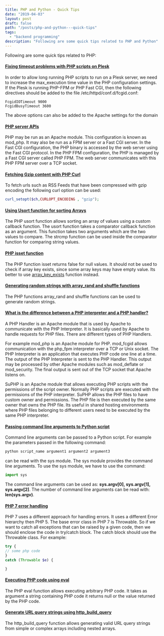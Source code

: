 ```yaml
---
title: PHP and Python - Quick Tips
date: "2019-04-03"
layout: post
draft: false
path: "/posts/php-and-python---quick-tips"
tags:
  - "backend programming"
description: "Following are some quick tips related to PHP and Python"
---
```


Following are some quick tips related to PHP:

#### [Fixing timeout problems with PHP scripts on Plesk](http://stackoverflow.com/questions/13905004/how-to-fix-fastcgi-timeout-issues-in-plesk)
In order to allow long running PHP scripts to run on a Plesk server, we need to increase the max_execution time value in the PHP configuration settings. If the Plesk is running PHP-FPM or PHP Fast CGI, then the following directives should be added to the file /etc/httpd/conf.d/fcgid.conf:

```
FcgidIOTimeout 9000
FcgidBusyTimeout 3600
```

The above options can also be added to the Apache settings for the domain

#### [PHP server APIs](http://stackoverflow.com/questions/4526242/what-is-the-difference-between-fastcgi-and-fpm)
PHP may be run as an Apache module. This configuration is known as mod_php. It may also be run as a FPM server or a Fast CGI server.
In the Fast CGI configuration, the PHP binary is accessed by the web server using the Fast CGI protocol.
In the PHP FPM configuration, the PHP is managed by a Fast CGI server called PHP FPM. The web server communicates with this PHP FPM server over a TCP socket.

#### [Fetching Gzip content with PHP Curl](https://stackoverflow.com/questions/310650/decode-gzipped-web-page-retrieved-via-curl-in-php)
To fetch urls such as RSS Feeds that have been compressed with gzip encoding the following curl option can be used:

```php
curl_setopt($ch,CURLOPT_ENCODING , "gzip");
```

#### [Using Usort function for sorting Arrays](http://php.net/manual/en/function.usort.php)
The PHP usort function allows sorting an array of values using a custom callback function. The usort function takes a comparator callback function as an argument. This function takes two arguments which are the two values to compare. The strcmp function can be used inside the comparator function for comparing string values.

#### [PHP isset function](http://php.net/manual/en/function.isset.php)
The PHP function isset returns false for null values. It should not be used to check if array key exists, since some array keys may have empty value. Its better to use [array_key_exists](https://www.php.net/manual/en/function.array-key-exists.php) function instead.

#### [Generating random strings with array_rand and shuffle functions](http://php.net/manual/en/function.array-rand.php)
The PHP functions array_rand and shuffle functions can be used to generate random strings.

#### [What is the difference between a PHP interpreter and a PHP handler?](http://stackoverflow.com/questions/40775071/what-is-the-difference-between-a-php-interpreter-and-a-php-handler/40801508#40801508)
A PHP Handler is an Apache module that is used by Apache to communicate with the PHP Interpreter. It is basically used by Apache to handle requests for PHP files. There are different types of PHP Handlers.

For example mod_php is an Apache module for PHP. mod_fcgid allows communication with the php_fpm interpreter over a TCP or Unix socket. The PHP Interpreter is an application that executes PHP code one line at a time. The output of the PHP Interpreter is sent to the PHP Handler. This output may be processed by other Apache modules such as mod_deflate or mod_security. The final output is sent out of the TCP socket that Apache listens on.

SuPHP is an Apache module that allows executing PHP scripts with the permissions of the script owner. Normally PHP scripts are executed with the permissions of the PHP interpreter. SuPHP allows the PHP files to have custom owner and permissions. The PHP file is then executed by the same owner that owns the PHP file. Its useful in shared hosting environments where PHP files belonging to different users need to be executed by the same PHP interpreter.

#### [Passing command line arguments to Python script](https://www.tutorialspoint.com/python/python_command_line_arguments.htm)
Command line arguments can be passed to a Python script. For example the parameters passed in the following command:

```python
python script_name argument1 argument2 argument3
```

can be read with the sys module. The sys module provides the command line arguments. To use the sys module, we have to use the command:

```python
import sys
```

The command line arguments can be used as: **sys.argv[0], sys.argv[1], sys.argv[2]**. The number of command line arguments can be read with: **len(sys.argv)**.

#### [PHP 7 error handling](http://php.net/manual/en/language.errors.php7.php)
PHP 7 uses a different approach for handling errors. It uses a different Error hierarchy then PHP 5. The base error class in PHP 7 is Throwable. So if we want to catch all exceptions that can be raised by a given code, then we should enclose the code in try/catch block. The catch block should use the Throwable class. For example:

```php
try {
// some php code
}
catch (Throwable $e) {

}
```

#### [Executing PHP code using eval](http://php.net/manual/en/function.eval.php)
The PHP eval function allows executing arbitrary PHP code. It takes as argument a string containing PHP code it returns null or the value returned by the PHP code.

#### [Generate URL query strings using http_build_query](http://php.net/manual/en/function.http-build-query.php)
The http_build_query function allows generating valid URL query strings from simple or complex arrays including nested arrays.
